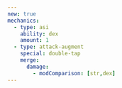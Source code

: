 ```yaml
---
new: true
mechanics:
  - type: asi
    ability: dex
    amount: 1
  - type: attack-augment
    special: double-tap
    merge:
      damage:
        - modComparison: [str,dex]
---
```

